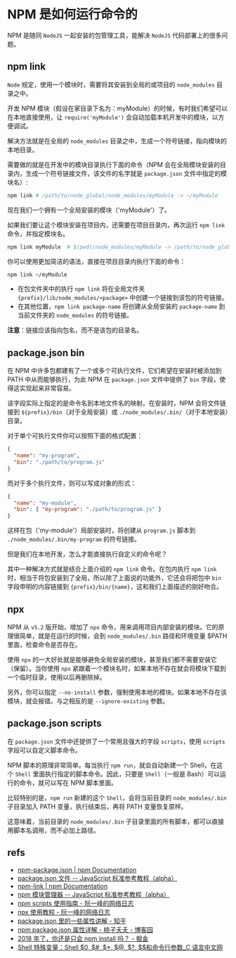 # NPM 是如何运行命令的

NPM 是随同 `NodeJS` 一起安装的包管理工具，能解决 `NodeJS` 代码部署上的很多问题。

## npm link

`Node` 规定，使用一个模块时，需要将其安装到全局的或项目的 `node_modules` 目录之中。

开发 NPM 模块（假设在家目录下名为：myModule）的时候，有时我们希望可以在本地直接使用，让 `require('myModule')` 会自动加载本机开发中的模块，以方便调试。

解决方法就是在全局的 `node_modules` 目录之中，生成一个符号链接，指向模块的本地目录。

需要做的就是在开发中的模块目录执行下面的命令（NPM 会在全局模块安装的目录内，生成一个符号链接文件，该文件的名字就是 `package.json` 文件中指定的模块名）:

```bash
npm link # /path/to/node_global/node_modules/myModule -> ~/myModule
```

现在我们一个拥有一个全局安装的模块（'myModule'）了。

如果我们要让这个模块安装在项目内，还需要在项目目录内，再次运行 `npm link` 命令，并指定模块名。

```bash
npm link myModule  # $(pwd)/node_modules/myModule -> /path/to/node_global/node_modules/myModule
```

你可以使用更加简洁的语法，直接在项目目录内执行下面的命令：

```bash
npm link ~/myModule
```

- 在包文件夹中的执行 `npm link` 将在全局文件夹 `{prefix}/lib/node_modules/<package>` 中创建一个链接到该包的符号链接。
- 在其他位置，`npm link package-name` 将创建从全局安装的 `package-name` 到当前文件夹的 `node_modules` 的符号链接。

**注意**：链接应该指向包名，而不是该包的目录名。

## package.json bin

在 NPM 中许多包都建有了一个或多个可执行文件，它们希望在安装时被添加到 PATH 中从而能够执行，为此 NPM 在 `package.json` 文件中提供了 `bin` 字段，使得这实现起来非常容易。

该字段实际上指定的是命令名到本地文件名的映射。在安装时，NPM 会将文件链接到 `${prefix}/bin`（对于全局安装）或 `./node_modules/.bin/`（对于本地安装）目录。

对于单个可执行文件你可以按照下面的格式配置：

```json
{
  "name": "my-program",
  "bin": "./path/to/program.js"
}
```

而对于多个执行文件，则可以写成对象的形式：

```json
{
  "name": "my-module",
  "bin": { "my-program": "./path/to/program.js" }
}
```

这样在包（'my-module'）局部安装时，将创建从 `program.js` 脚本到 `./node_modules/.bin/my-program` 的符号链接。

但是我们在本地开发，怎么才能直接执行自定义的命令呢？

其中一种解决方式就是结合上面介绍的 `npm link` 命令。在包内执行 `npm link` 时，相当于将包安装到了全局，所以除了上面说的功能外，它还会将把包中 `bin` 字段申明的内容链接到 `{prefix}/bin/{name}`，这和我们上面描述的刚好吻合。

## npx

<!-- 可是现在这样运行的话我们又创建了全局的包，有没有办法避开呢？ -->

NPM 从 `v5.2` 版开始，增加了 `npx` 命令，用来调用项目内部安装的模块。它的原理很简单，就是在运行的时候，会到 `node_modules/.bin` 路径和环境变量 \$PATH 里面，检查命令是否存在。

使用 `npx` 的一大好处就是能够避免全局安装的模块，甚至我们都不需要安装它（保留）。当你使用 `npx` 紧跟着一个模块名时，如果本地不存在就会将模块下载到一个临时目录，使用以后再删除掉。

另外，你可以指定 `--no-install` 参数，强制使用本地的模块。如果本地不存在该模块，就会报错。与之相反的是 `--ignore-existing` 参数。

<!--
在本例中，你可以执行下面的命令来运行你的脚本：

```bash
$ npx --no-install my-program
```
-->

## package.json scripts

在 `package.json` 文件中还提供了一个常用且强大的字段 `scripts`，使用 `scripts` 字段可以自定义脚本命令。

NPM 脚本的原理非常简单。每当执行 `npm run`，就会自动新建一个 Shell，在这个 `Shell` 里面执行指定的脚本命令。因此，只要是 `Shell`（一般是 Bash）可以运行的命令，就可以写在 NPM 脚本里面。

比较特别的是，`npm run` 新建的这个 `Shell`，会将当前目录的 `node_modules/.bin` 子目录加入 PATH 变量，执行结束后，再将 PATH 变量恢复原样。

这意味着，当前目录的 `node_modules/.bin` 子目录里面的所有脚本，都可以直接用脚本名调用，而不必加上路径。

## refs

- [npm-package.json | npm Documentation](https://docs.npmjs.com/files/package.json)
- [package.json 文件 -- JavaScript 标准参考教程（alpha）](http://javascript.ruanyifeng.com/nodejs/packagejson.html)
- [npm-link | npm Documentation](https://docs.npmjs.com/cli/link.html)
- [npm 模块管理器 -- JavaScript 标准参考教程（alpha）](https://javascript.ruanyifeng.com/nodejs/npm.html)
- [npm scripts 使用指南 - 阮一峰的网络日志](http://www.ruanyifeng.com/blog/2016/10/npm_scripts.html)
- [npx 使用教程 - 阮一峰的网络日志](http://www.ruanyifeng.com/blog/2019/02/npx.html)
- [package.json 里的一些属性讲解 - 知乎](https://zhuanlan.zhihu.com/p/33928507)
- [npm package.json 属性详解 - 桃子夭夭 - 博客园](https://www.cnblogs.com/tzyy/p/5193811.html)
- [2018 年了，你还是只会 npm install 吗？ - 掘金](https://juejin.im/post/5ab3f77df265da2392364341)
- [Shell 特殊变量：Shell $0, $#, $*, $@, $?, $\$和命令行参数\_C 语言中文网](http://c.biancheng.net/cpp/view/2739.html)
